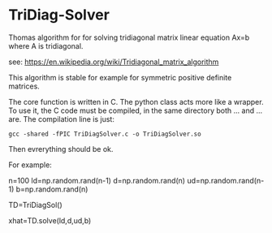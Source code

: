 # TriDiag-Solver
Thomas algorithm for for solving tridiagonal matrix linear equation Ax=b where A is tridiagonal.

see: https://en.wikipedia.org/wiki/Tridiagonal_matrix_algorithm

This algorithm is stable for example for symmetric positive definite matrices.

The core function is written in C. The python class acts more like a wrapper. To use it, the C code must be compiled, in the same directory both ... and ... are. The compilation line is just:

    gcc -shared -fPIC TriDiagSolver.c -o TriDiagSolver.so

Then evrerything should be ok.

For example:

n=100
ld=np.random.rand(n-1)
d=np.random.rand(n)
ud=np.random.rand(n-1)
b=np.random.rand(n)

TD=TriDiagSol()

xhat=TD.solve(ld,d,ud,b)
